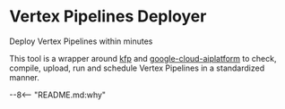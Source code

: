 # Vertex Pipelines Deployer

Deploy Vertex Pipelines within minutes

This tool is a wrapper around [kfp](https://www.kubeflow.org/docs/components/pipelines/v2/hello-world/) and [google-cloud-aiplatform](https://cloud.google.com/python/docs/reference/aiplatform/latest) to check, compile, upload, run and schedule Vertex Pipelines in a standardized manner.


--8<-- "README.md:why"
